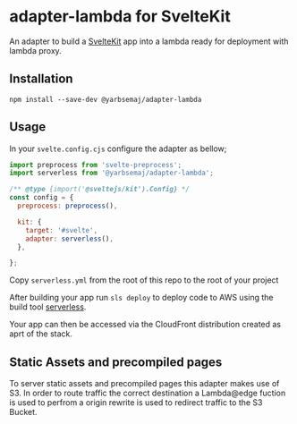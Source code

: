 # adapter-lambda for SvelteKit

An adapter to build a [SvelteKit](https://kit.svelte.dev/) app into a lambda ready for deployment with lambda proxy.

## Installation
```
npm install --save-dev @yarbsemaj/adapter-lambda
```
## Usage

In your `svelte.config.cjs` configure the adapter as bellow;

```js
import preprocess from 'svelte-preprocess';
import serverless from '@yarbsemaj/adapter-lambda';

/** @type {import('@sveltejs/kit').Config} */
const config = {
  preprocess: preprocess(),

  kit: {
    target: '#svelte',
    adapter: serverless(),
  },

};
```
Copy `serverless.yml` from the root of this repo to the root of your project

After building your app run `sls deploy` to deploy code to AWS using the build tool [serverless](https://www.serverless.com/).

Your app can then be accessed via the CloudFront distribution created as aprt of the stack.

## Static Assets and precompiled pages
To server static assets and precompiled pages this adapter makes use of S3. In order to route traffic the correct destination a Lambda@edge fuction is used to perfrom a origin rewrite is used to redirect traffic to the S3 Bucket.

